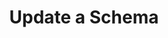 ---
title: Update a Schema
excerpt: >-
  Update an existing schema by posting a valid JSON schema. This does not
  overwrite, but creates a new schema.
api:
  file: openapi (2).json
  operationId: post_update_schema
hidden: false
---